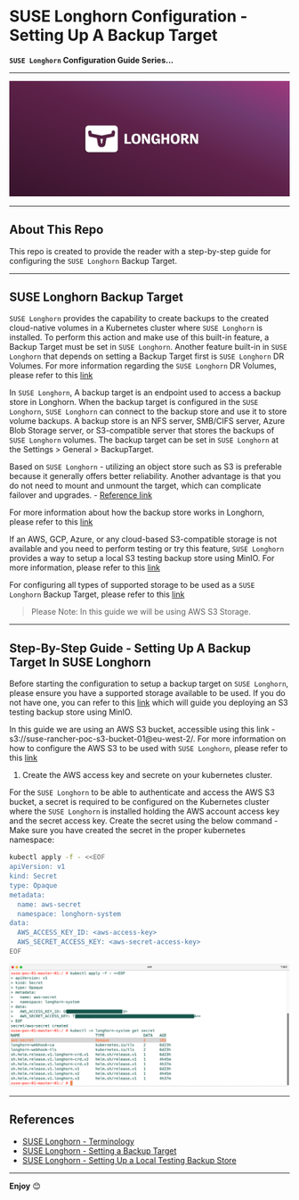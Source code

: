 # SUSE Longhorn Configuration - Setting Up A Backup Target

**`SUSE Longhorn` Configuration Guide Series...**

---

<p align="center">
    <img src="Images/Longhorn-Logo.png">
</p>

---

## About This Repo

This repo is created to provide the reader with a step-by-step guide for configuring the `SUSE Longhorn` Backup Target. 

---

## SUSE Longhorn Backup Target

`SUSE Longhorn` provides the capability to create backups to the created cloud-native volumes in a Kubernetes cluster where `SUSE Longhorn` is installed. To perform this action and make use of this built-in feature, a Backup Target must be set in `SUSE Longhorn`. Another feature built-in in `SUSE Longhorn` that depends on setting a Backup Target first is `SUSE Longhorn` DR Volumes. For more information regarding the `SUSE Longhorn` DR Volumes, please refer to this [link]( https://longhorn.io/docs/1.7.0/snapshots-and-backups/setup-disaster-recovery-volumes/)

In `SUSE Longhorn`, A backup target is an endpoint used to access a backup store in Longhorn. When the backup target is configured in the `SUSE Longhorn`, `SUSE Longhorn` can connect to the backup store and use it to store volume backups. A backup store is an NFS server, SMB/CIFS server, Azure Blob Storage server, or S3-compatible server that stores the backups of `SUSE Longhorn` volumes. The backup target can be set in `SUSE Longhorn` at the Settings > General > BackupTarget.

Based on `SUSE Longhorn` - utilizing an object store such as S3 is preferable because it generally offers better reliability. Another advantage is that you do not need to mount and unmount the target, which can complicate failover and upgrades. - [Reference link](https://longhorn.io/docs/1.7.0/snapshots-and-backups/backup-and-restore/set-backup-target/)

For more information about how the backup store works in Longhorn, please refer to this [link](https://longhorn.io/docs/1.7.0/concepts/#3-backups-and-secondary-storage)

If an AWS, GCP, Azure, or any cloud-based S3-compatible storage is not available and you need to perform testing or try this feature, `SUSE Longhorn` provides a way to setup a local S3 testing backup store using MinIO. For more information, please refer to this [link]( https://longhorn.io/docs/1.7.0/snapshots-and-backups/backup-and-restore/set-backup-target/#set-up-a-local-testing-backupstore)

For configuring all types of supported storage to be used as a `SUSE Longhorn` Backup Target, please refer to this [link](https://longhorn.io/docs/1.7.0/snapshots-and-backups/backup-and-restore/set-backup-target/)

> Please Note: In this guide we will be using AWS S3 Storage.

---

## Step-By-Step Guide - Setting Up A Backup Target In SUSE Longhorn

Before starting the configuration to setup a backup target on `SUSE Longhorn`, please ensure you have a supported storage available to be used. If you do not have one, you can refer to this [link](https://longhorn.io/docs/1.7.0/snapshots-and-backups/backup-and-restore/set-backup-target/#set-up-a-local-testing-backupstore) which will guide you deploying an S3 testing backup store using MinIO.

In this guide we are using an AWS S3 bucket, accessible using this link - s3://suse-rancher-poc-s3-bucket-01@eu-west-2/. For more information on how to configure the AWS S3 to be used with `SUSE Longhorn`, please refer to this [link](https://longhorn.io/docs/1.7.0/snapshots-and-backups/backup-and-restore/set-backup-target/#set-up-aws-s3-backupstore)

1. Create the AWS access key and secrete on your kubernetes cluster. 

For the `SUSE Longhorn` to be able to authenticate and access the AWS S3 bucket, a secret is required to be configured on the Kubernetes cluster where the `SUSE Longhorn` is installed holding the AWS account access key and the secret access key. Create the secret using the below command - Make sure you have created the secret in the proper kubernetes namespace:

```bash
kubectl apply -f - <<EOF
apiVersion: v1
kind: Secret
type: Opaque
metadata:
  name: aws-secret
  namespace: longhorn-system
data:
  AWS_ACCESS_KEY_ID: <aws-access-key>
  AWS_SECRET_ACCESS_KEY: <aws-secret-access-key>
EOF
```

<p align="center">
    <img src="Images/step-01.png">
</p>


---

## References

- [SUSE Longhorn - Terminology](https://longhorn.io/docs/1.7.0/terminology/#backup-target)
- [SUSE Longhorn - Setting a Backup Target](https://longhorn.io/docs/1.7.0/snapshots-and-backups/backup-and-restore/set-backup-target/)
- [SUSE Longhorn - Setting Up a Local Testing Backup Store](https://longhorn.io/docs/1.7.0/snapshots-and-backups/backup-and-restore/set-backup-target/#set-up-a-local-testing-backupstore)

---

**Enjoy** :blush: